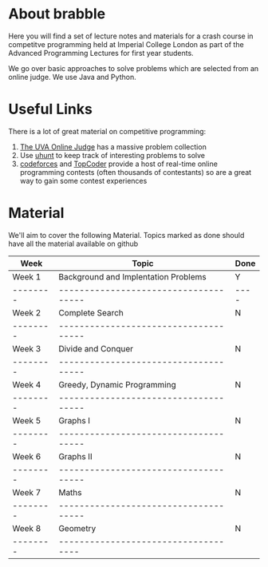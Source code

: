 About brabble
=============

Here you will find a set of lecture notes and materials for a crash
course in competitve programming held at Imperial College London as
part of the Advanced Programming Lectures for first year students.

We go over basic approaches to solve problems which are selected from
an online judge. We use Java and Python.


# Useful Links

There is a lot of great material on competitive programming:

1. [The UVA Online Judge]() has a massive problem collection
2. Use [uhunt]() to keep track of interesting problems to solve
3. [codeforces](http://codeforces.com) and
   [TopCoder](http://topcoder.com) provide a host of real-time online
   programming contests (often thousands of contestants) so are a
   great way to gain some contest experiences

# Material

We'll aim to cover the following Material. Topics marked as done
should have all the material available on github

| Week     | Topic                                 | Done |
| -------- | ------------------------------------- | ---- |
| Week 1   | Background and Implentation Problems  | Y    |
| -------- | ------------------------------------- | ---- |
| Week 2   | Complete Search                       | N    |
| -------- | ------------------------------------- |      |
| Week 3   | Divide and Conquer                    | N    |
| -------- | ------------------------------------- |      |
| Week 4   | Greedy, Dynamic Programming           | N    |
| -------- | ------------------------------------- |      |
| Week 5   | Graphs I                              | N    |
| -------- | ------------------------------------- |      |
| Week 6   | Graphs II                             | N    |
| -------- | ------------------------------------- |      |
| Week 7   | Maths                                 | N    |
| -------- | ------------------------------------- |      |
| Week 8   | Geometry                              | N    |
| -------- | ------------------------------------  |      |

